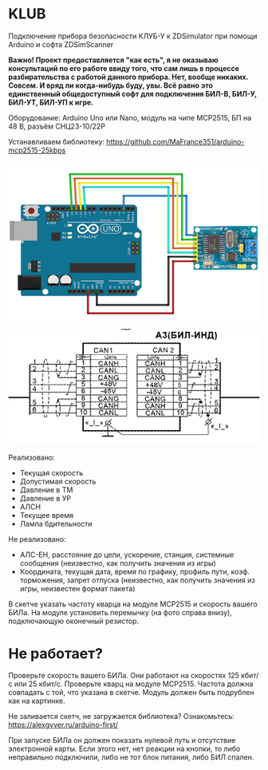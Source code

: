 # KLUB
Подключение прибора безопасности КЛУБ-У к ZDSimulator при помощи Arduino и софта ZDSimScanner

**Важно! Проект предоставляется "как есть", я не оказываю консультаций по его работе ввиду того, что сам лишь в процессе разбирательства с работой данного прибора. Нет, вообще никаких. Совсем. И вряд ли когда-нибудь буду, увы. Всё равно это единственный общедоступный софт для подключения БИЛ-В, БИЛ-У, БИЛ-УТ, БИЛ-УП к игре.**

Оборудование: Arduino Uno или Nano, модуль на чипе MCP2515, БП на 48 В, разъём СНЦ23-10/22Р

Устанавливаем библиотеку:
https://github.com/MaFrance351/arduino-mcp2515-25kbps

![](https://github.com/MaFrance351/KLUB/blob/master/MCP2515.PNG "")

![](https://github.com/MaFrance351/KLUB/blob/master/%D0%A0%D0%B0%D1%81%D0%BF%D0%B8%D0%BD%D0%BE%D0%B2%D0%BA%D0%B0%20%D0%91%D0%98%D0%9B.png "")

Реализовано:
* Текущая скорость
* Допустимая скорость
* Давление в ТМ
* Давление в УР
* АЛСН
* Текущее время
* Лампа бдительности

Не реализовано:
* АЛС-ЕН, расстояние до цели, ускорение, станция, системные сообщения (неизвестно, как получить значения из игры)
* Координата, текущая дата, время по графику, профиль пути, коэф. торможения, запрет отпуска (неизвестно, как получить значения из игры, неизвестен формат пакета)

В скетче указать частоту кварца на модуле MCP2515 и скорость вашего БИЛа. На модуле установить перемычку (на фото справа внизу), подключающую оконечный резистор.

# Не работает?
Проверьте скорость вашего БИЛа. Они работают на скоростях 125 кбит/с или 25 кбит/с.
Проверьте кварц на модуле MCP2515. Частота должна совпадать с той, что указана в скетче. Модуль должен быть подрублен как на картинке.

Не заливается скетч, не загружается библиотека? Ознакомьтесь:
https://alexgyver.ru/arduino-first/

При запуске БИЛа он должен показать нулевой путь и отсутствие электронной карты. Если этого нет, нет реакции на кнопки, то либо неправильно подключили, либо не тот блок питания, либо БИЛ спален.
